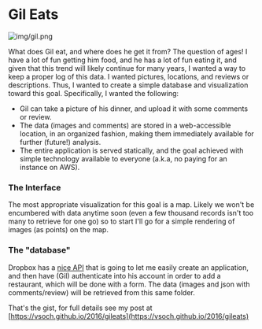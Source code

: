 # Gil Eats

![img/gil.png](img/gil.png)

What does Gil eat, and where does he get it from? The question of ages! I have a lot of fun getting him food, and he has a lot of fun eating it, and given that this trend will likely continue for many years, I wanted a way to keep a proper log of this data. I wanted pictures, locations, and reviews or descriptions. Thus, I wanted to create a simple database and visualization toward this goal. Specifically, I wanted the following:

- Gil can take a picture of his dinner, and upload it with some comments or review.
- The data (images and comments) are stored in a web-accessible location, in an organized fashion, making them immediately available for further (future!) analysis.
- The entire application is served statically, and the goal achieved with simple technology available to everyone (a.k.a, no paying for an instance on AWS).

### The Interface
The most appropriate visualization for this goal is a map. Likely we won't be encumbered with data anytime soon (even a few thousand records isn't too many to retrieve for one go) so to start I'll go for a simple rendering of images (as points) on the map.

### The "database"
Dropbox has a [nice API](https://dropbox.github.io/dropbox-api-v2-explorer) that is going to let me easily create an application, and then have (Gil) authenticate into his account in order to add a restaurant, which will be done with a form. The data (images and json with comments/review) will be retrieved from this same folder.

That's the gist, for full details see my post at [https://vsoch.github.io/2016/gileats](https://vsoch.github.io/2016/gileats)
